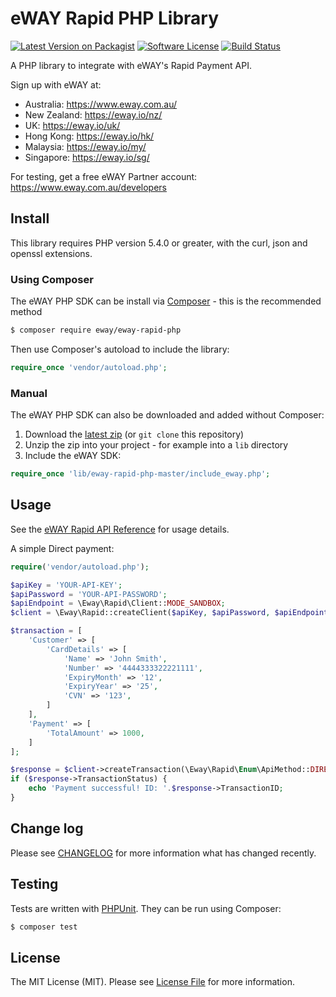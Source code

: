 # eWAY Rapid PHP Library

[![Latest Version on Packagist][ico-version]][link-packagist]
[![Software License][ico-license]](LICENSE.md)
[![Build Status][ico-travis]][link-travis]

A PHP library to integrate with eWAY's Rapid Payment API.

Sign up with eWAY at:
 - Australia:    https://www.eway.com.au/
 - New Zealand:  https://eway.io/nz/
 - UK:           https://eway.io/uk/
 - Hong Kong:    https://eway.io/hk/
 - Malaysia:     https://eway.io/my/
 - Singapore:    https://eway.io/sg/

For testing, get a free eWAY Partner account: https://www.eway.com.au/developers

## Install

This library requires PHP version 5.4.0 or greater, with the curl, json and openssl extensions.

### Using Composer

The eWAY PHP SDK can be install via [Composer](https://getcomposer.org/) - this is the recommended method

```bash
$ composer require eway/eway-rapid-php
```

Then use Composer's autoload to include the library:

```php
require_once 'vendor/autoload.php';
```

### Manual

The eWAY PHP SDK can also be downloaded and added without Composer:

1. Download the [latest zip](https://github.com/eWAYPayment/eway-rapid-php/archive/master.zip) (or `git clone` this repository)
2. Unzip the zip into your project - for example into a `lib` directory
3. Include the eWAY SDK:

```php 
require_once 'lib/eway-rapid-php-master/include_eway.php';
```

## Usage

See the [eWAY Rapid API Reference](https://eway.io/api-v3/?php) for usage details.

A simple Direct payment:

```php
require('vendor/autoload.php');

$apiKey = 'YOUR-API-KEY';
$apiPassword = 'YOUR-API-PASSWORD';
$apiEndpoint = \Eway\Rapid\Client::MODE_SANDBOX;
$client = \Eway\Rapid::createClient($apiKey, $apiPassword, $apiEndpoint);

$transaction = [
    'Customer' => [
        'CardDetails' => [
            'Name' => 'John Smith',
            'Number' => '4444333322221111',
            'ExpiryMonth' => '12',
            'ExpiryYear' => '25',
            'CVN' => '123',
        ]
    ],
    'Payment' => [
        'TotalAmount' => 1000,
    ]
];

$response = $client->createTransaction(\Eway\Rapid\Enum\ApiMethod::DIRECT, $transaction);
if ($response->TransactionStatus) {
    echo 'Payment successful! ID: '.$response->TransactionID;
}
```

## Change log

Please see [CHANGELOG](CHANGELOG.md) for more information what has changed recently.

## Testing

Tests are written with [PHPUnit](https://phpunit.de/). They can be run using Composer:

```bash
$ composer test
```

## License

The MIT License (MIT). Please see [License File](LICENSE.md) for more information.

[ico-version]: https://img.shields.io/packagist/v/eway/eway-rapid-php.svg?style=flat-square
[ico-license]: https://img.shields.io/badge/license-MIT-brightgreen.svg?style=flat-square
[ico-travis]: https://img.shields.io/travis/incarnate/eway-rapid-php/master.svg?style=flat-square

[link-packagist]: https://packagist.org/packages/incarnate/eway-rapid-php
[link-travis]: https://travis-ci.org/incarnate/eway-rapid-php
